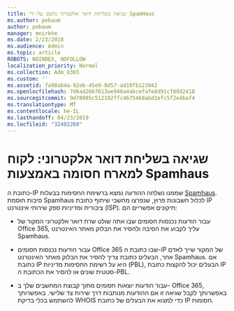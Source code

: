 ```yaml
---
title: שגיאה בשליחת דואר אלקטרוני נחסם על-ידי SpamHaus
ms.author: pebaum
author: pebaum
manager: mnirkhe
ms.date: 2/23/2018
ms.audience: Admin
ms.topic: article
ROBOTS: NOINDEX, NOFOLLOW
localization_priority: Normal
ms.collection: Adm_O365
ms.custom: ''
ms.assetid: fa98ab4a-92eb-45e9-8d57-ad10fb123042
ms.openlocfilehash: 7d6ad2667613ae948a4abcefafe8d91cf89d2418
ms.sourcegitcommit: 9d78905c512192ffc4675468abd2efc5f2e4baf4
ms.translationtype: MT
ms.contentlocale: he-IL
ms.lasthandoff: 04/23/2019
ms.locfileid: "32402260"
---
```

# <a name="error-sending-email-client-host-blocked-using-spamhaus"></a>שגיאה בשליחת דואר אלקטרוני: לקוח למארח חסומה באמצעות Spamhaus

כתובת ה-IP שממנו נשלחה ההודעה נמצא ברשימת החסימות בבעלות [Spamhaus](https://go.microsoft.com/fwlink/p/?linkid=123245). סיבות חוסמת Spamhaus לכלול חשבונות פרוץ, שנפרצו מחשבי שיתוף כתובת IP ציבורית ומדיניות ספק שירותי אינטרנט (ISP). תיקונים אפשריים הם:
  
- עבור הודעות נכנסות חסומים שבו אתה שולט שרת דואר אלקטרוני המקור של Office 365, עליך לקבוע את הסיבה ולהסיר את הבלוק מאתר האינטרנט Spamhaus.
    
- עבור הודעות נכנסות חסומים Office 365 שבו כתובת ה-IP של המקור שייך לאדם אחר, הבעלים כתובת צריך להסיר את הבלוק מאתר האינטרנט Spamhaus. אם כתובת IP היא על רשימת החסימות מדיניות (PBL), הבעלים יכול להקצות כתובת IP סטטית שונים או להסיר את הכתובת ה-PBL.
    
- עבור הודעות יוצאות חסומים מתוך קבוצת המחשבים שלך ב- Office 365, באפשרותך לקבל שגיאה זו אם ההודעות מנותבות דרך שירות צד שלישי. באפשרותך להשתמש בכלי בדיקת WHOIS כדי למצוא את הבעלים של כתובת IP חסומות.
    

